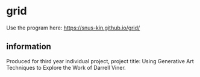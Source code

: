 # grid
Use the program here: https://snus-kin.github.io/grid/

## information
Produced for third year individual project, project title: Using Generative Art
Techniques to Explore the Work of Darrell Viner.
